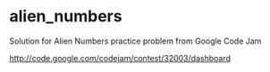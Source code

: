 alien_numbers
=============

Solution for Alien Numbers practice problem from Google Code Jam

http://code.google.com/codejam/contest/32003/dashboard
